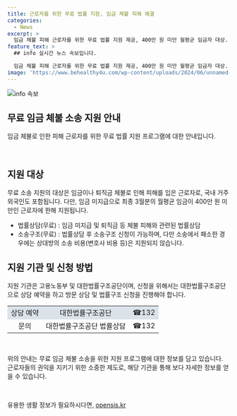 ```yaml
---
title: 근로자를 위한 무료 법률 지원, 임금 체불 피해 해결
categories:
  - News
excerpt: >
  임금 체불 피해 근로자를 위한 무료 법률 지원 제공, 400만 원 미만 월평균 임금자 대상. 고용노동부 및 대한법률구조공단에서 법률상담과 소송구조 무료 지원. 상담 예약 후 방문 상담 및 법률구조 신청 가능. 자세한 내용은 대한법률구조공단으로 문의.
feature_text: >
  ## info 실시간 뉴스 속보입니다.

  임금 체불 피해 근로자를 위한 무료 법률 지원 제공, 400만 원 미만 월평균 임금자 대상. 고용노동부 및 대한법률구조공단에서 법률상담과 소송구조 무료 지원. 상담 예약 후 방문 상담 및 법률구조 신청 가능. 자세한 내용은 대한법률구조공단으로 문의.
image: 'https://www.behealthy4u.com/wp-content/uploads/2024/06/unnamed-file.png'
---
```


<p><img src="https://www.behealthy4u.com/wp-content/uploads/2024/06/unnamed-file.png" alt="info 속보" /></p>

<h2 data-ke-size="size26">무료 임금 체불 소송 지원 안내</h2>

<p>임금 체불로 인한 피해 근로자를 위한 무료 법률 지원 프로그램에 대한 안내입니다.</p>

<p data-ke-size="size16">&nbsp;</p>

<h2>지원 대상</h2>

<p>무료 소송 지원의 대상은 임금이나 퇴직금 체불로 인해 피해를 입은 근로자로, 국내 거주 외국인도 포함됩니다. 다만, 임금 미지급으로 최종 3월분의 월평균 임금이 400만 원 미만인 근로자에 한해 지원됩니다.</p>

<ul>
    <li>법률상담(무료) : 임금 미지급 및 퇴직금 등 체불 피해와 관련된 법률상담</li>
    <li>소송구조(무료) : 법률상담 후 소송구조 신청이 가능하며, 다만 소송에서 패소한 경우에는 상대방의 소송 비용(변호사 비용 등)은 지원되지 않습니다.</li>
</ul>

<h2>지원 기관 및 신청 방법</h2>

<p>지원 기관은 고용노동부 및 대한법률구조공단이며, 신청을 위해서는 대한법률구조공단으로 상담 예약을 하고 방문 상담 및 법률구조 신청을 진행해야 합니다.</p>

<table>
    <tr>
        <td style="text-align: center; background-color: #21538527;">상담 예약</td>
        <td style="text-align: center; background-color: #21538527;">대한법률구조공단</td>
        <td style="text-align: center; background-color: #21538527;">☎132</td>
    </tr>
    <tr>
        <td style="text-align: center; ">문의</td>
        <td style="text-align: center; ">대한법률구조공단 법률상담</td>
        <td style="text-align: center; ">☎132</td>
    </tr>
</table>

<p data-ke-size="size16">&nbsp;</p>

<p>위의 안내는 무료 임금 체불 소송을 위한 지원 프로그램에 대한 정보를 담고 있습니다. 근로자들의 권익을 지키기 위한 소중한 제도로, 해당 기관을 통해 보다 자세한 정보를 얻을 수 있습니다.</p>

<p data-ke-size="size16">&nbsp;</p>
유용한 생활 정보가 필요하시다면, <a href="https://opensis.kr" rel="dofollow">opensis.kr</a>


